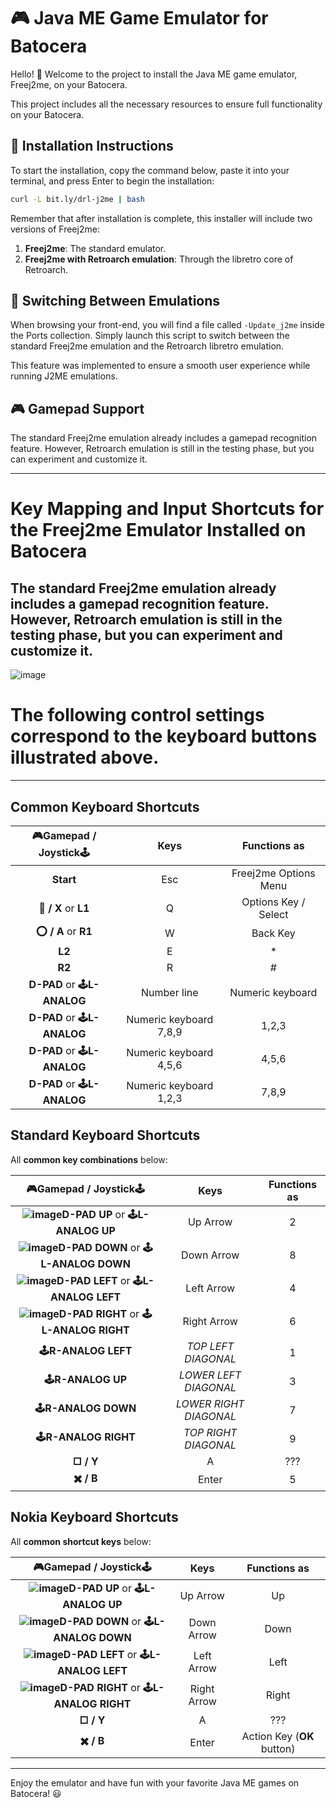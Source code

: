 # 🎮 Java ME Game Emulator for Batocera

Hello! 👋
Welcome to the project to install the Java ME game emulator, Freej2me, on your Batocera.

This project includes all the necessary resources to ensure full functionality on your Batocera.

## 🚀 Installation Instructions

To start the installation, copy the command below, paste it into your terminal, and press Enter to begin the installation:

```sh
curl -L bit.ly/drl-j2me | bash
```

Remember that after installation is complete, this installer will include two versions of Freej2me:
1. **Freej2me**: The standard emulator.
2. **Freej2me with Retroarch emulation**: Through the libretro core of Retroarch.

## 🔄 Switching Between Emulations

When browsing your front-end, you will find a file called `-Update_j2me` inside the Ports collection. Simply launch this script to switch between the standard Freej2me emulation and the Retroarch libretro emulation.

This feature was implemented to ensure a smooth user experience while running J2ME emulations.

## 🎮 Gamepad Support

The standard Freej2me emulation already includes a gamepad recognition feature. However, Retroarch emulation is still in the testing phase, but you can experiment and customize it.

---
# Key Mapping and Input Shortcuts for the Freej2me Emulator Installed on Batocera

## The standard Freej2me emulation already includes a gamepad recognition feature. However, Retroarch emulation is still in the testing phase, but you can experiment and customize it.

![image]([https://github.com/DRLEdition19/batocera-unofficial-addons.add/raw/refs/heads/main/Freej2me/extra/joytick.jpg])

# The following control settings correspond to the keyboard buttons illustrated above.
---
## Common Keyboard Shortcuts

|**🎮Gamepad / Joystick🕹️**|    **Keys**     | **Functions as** |
| :--------------: | :------------: | :--------------: |
| **Start**        |      Esc       | Freej2me Options Menu |
| **🔺 / X** or **L1**  |       Q        |   Options Key / Select    |
| **⭕ / A** or **R1**  |       W        |     Back Key     |
| **L2**           |       E        |        *         |
| **R2**           |       R        |        #         |
| **D-PAD** or **🕹L-ANALOG**      |   Number line   |  Numeric keyboard  |
| **D-PAD** or **🕹L-ANALOG**      | Numeric keyboard 7,8,9 |      1,2,3       |
| **D-PAD** or **🕹L-ANALOG**      | Numeric keyboard 4,5,6 |      4,5,6       |
| **D-PAD** or **🕹L-ANALOG**      | Numeric keyboard 1,2,3 |      7,8,9       |

## Standard Keyboard Shortcuts

All **common key combinations** below:

|**🎮Gamepad / Joystick🕹️**|    **Keys**     | **Functions as** |
| :--------------: | :---------: | :--------------: |
| **![image](https://github.com/DRLEdition19/J2me-Batocera/blob/main/Freej2me/extra/Acima.png?raw=true)D-PAD UP** or **🕹L-ANALOG UP**       |  Up Arrow      | 2 |
| **![image](https://github.com/DRLEdition19/J2me-Batocera/blob/main/Freej2me/extra/Abaixo.png?raw=true)D-PAD DOWN** or **🕹L-ANALOG DOWN**   |  Down Arrow     | 8 |
| **![image](https://github.com/DRLEdition19/J2me-Batocera/blob/main/Freej2me/extra/Esquerda.png?raw=true)D-PAD LEFT** or **🕹L-ANALOG LEFT**   |  Left Arrow  | 4 |
| **![image](https://github.com/DRLEdition19/J2me-Batocera/blob/main/Freej2me/extra/Direita.png?raw=true)D-PAD RIGHT** or **🕹L-ANALOG RIGHT** |  Right Arrow   | 6 |
| **🕹R-ANALOG LEFT**    | *TOP LEFT DIAGONAL* | 1 |
| **🕹R-ANALOG UP**      | *LOWER LEFT DIAGONAL* | 3 |
| **🕹R-ANALOG DOWN**    | *LOWER RIGHT DIAGONAL* | 7 |
| **🕹R-ANALOG RIGHT**   | *TOP RIGHT DIAGONAL* | 9 |
| **□ / Y**             |       A         | ??? |
| **✖️ / B**             |       Enter         | 5 |

## Nokia Keyboard Shortcuts

All **common shortcut keys** below:

|**🎮Gamepad / Joystick🕹️**|    **Keys**     | **Functions as** |
| :--------------: | :------------: | :--------------------: |
| **![image](https://github.com/DRLEdition19/J2me-Batocera/blob/main/Freej2me/extra/Acima.png?raw=true)D-PAD UP** or **🕹L-ANALOG UP**       | Up Arrow     |            Up            |
| **![image](https://github.com/DRLEdition19/J2me-Batocera/blob/main/Freej2me/extra/Abaixo.png?raw=true)D-PAD DOWN** or **🕹L-ANALOG DOWN**   | Down Arrow    |           Down            |
| **![image](https://github.com/DRLEdition19/J2me-Batocera/blob/main/Freej2me/extra/Esquerda.png?raw=true)D-PAD LEFT** or **🕹L-ANALOG LEFT**   | Left Arrow |          Left          |
| **![image](https://github.com/DRLEdition19/J2me-Batocera/blob/main/Freej2me/extra/Direita.png?raw=true)D-PAD RIGHT** or **🕹L-ANALOG RIGHT** | Right Arrow  |          Right           |
| **□ / Y**             |       A         | ??? |
| **✖️ / B**                                 |      Enter         | Action Key (**OK** button) |

---

Enjoy the emulator and have fun with your favorite Java ME games on Batocera! 😃

